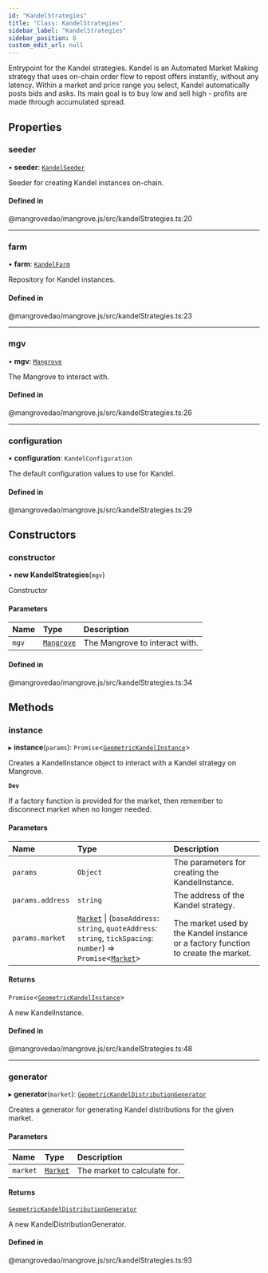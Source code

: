 ```yaml
---
id: "KandelStrategies"
title: "Class: KandelStrategies"
sidebar_label: "KandelStrategies"
sidebar_position: 0
custom_edit_url: null
---
```


Entrypoint for the Kandel strategies. Kandel is an Automated Market Making strategy that uses on-chain order flow to repost offers instantly, without any latency. Within a market and price range you select, Kandel automatically posts bids and asks. Its main goal is to buy low and sell high - profits are made through accumulated spread.

## Properties

### <a id="seeder" name="seeder"></a> seeder

• **seeder**: [`KandelSeeder`](KandelSeeder.md)

Seeder for creating Kandel instances on-chain.

#### Defined in

@mangrovedao/mangrove.js/src/kandelStrategies.ts:20

___

### <a id="farm" name="farm"></a> farm

• **farm**: [`KandelFarm`](KandelFarm.md)

Repository for Kandel instances.

#### Defined in

@mangrovedao/mangrove.js/src/kandelStrategies.ts:23

___

### <a id="mgv" name="mgv"></a> mgv

• **mgv**: [`Mangrove`](Mangrove.md)

The Mangrove to interact with.

#### Defined in

@mangrovedao/mangrove.js/src/kandelStrategies.ts:26

___

### <a id="configuration" name="configuration"></a> configuration

• **configuration**: `KandelConfiguration`

The default configuration values to use for Kandel.

#### Defined in

@mangrovedao/mangrove.js/src/kandelStrategies.ts:29

## Constructors

### <a id="constructor" name="constructor"></a> constructor

• **new KandelStrategies**(`mgv`)

Constructor

#### Parameters

| Name | Type | Description |
| :------ | :------ | :------ |
| `mgv` | [`Mangrove`](Mangrove.md) | The Mangrove to interact with. |

#### Defined in

@mangrovedao/mangrove.js/src/kandelStrategies.ts:34

## Methods

### <a id="instance" name="instance"></a> instance

▸ **instance**(`params`): `Promise`<[`GeometricKandelInstance`](GeometricKandelInstance.md)\>

Creates a KandelInstance object to interact with a Kandel strategy on Mangrove.

**`Dev`**

If a factory function is provided for the market, then remember to disconnect market when no longer needed.

#### Parameters

| Name | Type | Description |
| :------ | :------ | :------ |
| `params` | `Object` | The parameters for creating the KandelInstance. |
| `params.address` | `string` | The address of the Kandel strategy. |
| `params.market` | [`Market`](Market.md) \| (`baseAddress`: `string`, `quoteAddress`: `string`, `tickSpacing`: `number`) => `Promise`<[`Market`](Market.md)\> | The market used by the Kandel instance or a factory function to create the market. |

#### Returns

`Promise`<[`GeometricKandelInstance`](GeometricKandelInstance.md)\>

A new KandelInstance.

#### Defined in

@mangrovedao/mangrove.js/src/kandelStrategies.ts:48

___

### <a id="generator" name="generator"></a> generator

▸ **generator**(`market`): [`GeometricKandelDistributionGenerator`](GeometricKandelDistributionGenerator.md)

Creates a generator for generating Kandel distributions for the given market.

#### Parameters

| Name | Type | Description |
| :------ | :------ | :------ |
| `market` | [`Market`](Market.md) | The market to calculate for. |

#### Returns

[`GeometricKandelDistributionGenerator`](GeometricKandelDistributionGenerator.md)

A new KandelDistributionGenerator.

#### Defined in

@mangrovedao/mangrove.js/src/kandelStrategies.ts:93
